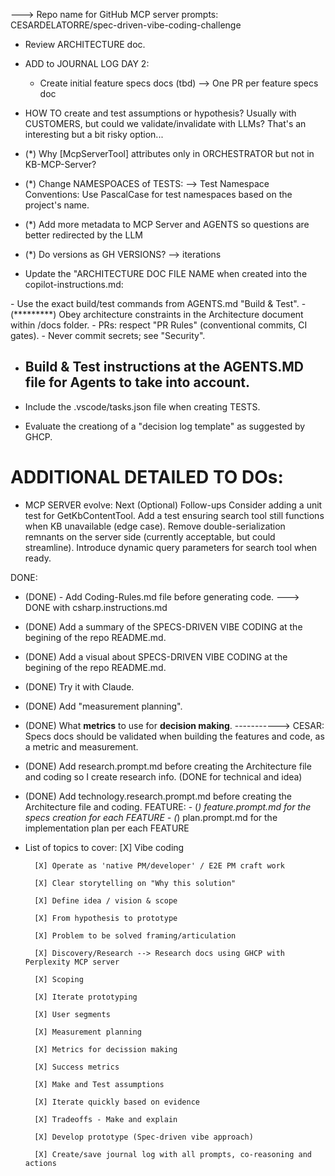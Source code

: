 

---> Repo name for GitHub MCP server prompts: CESARDELATORRE/spec-driven-vibe-coding-challenge





- Review ARCHITECTURE doc.

- ADD to JOURNAL LOG DAY 2:
    - Create initial feature specs docs (tbd)
        --> One PR per feature specs doc

- HOW TO create and test assumptions or hypothesis?
        Usually with CUSTOMERS, but could we validate/invalidate with LLMs? That's an interesting but a bit risky option...

- (*) Why [McpServerTool] attributes only in ORCHESTRATOR but not in KB-MCP-Server?

- (*) Change NAMESPOACES of TESTS: --> Test Namespace Conventions: Use PascalCase for test namespaces based on the project's name.

- (*) Add more metadata to MCP Server and AGENTS so questions are better redirected by the LLM

- (*) Do versions as GH VERSIONS? --> iterations



- Update the "ARCHITECTURE DOC FILE NAME when created into the copilot-instructions.md:
<key must-follow items>
        - Use the exact build/test commands from AGENTS.md "Build & Test".
        - (*********) Obey architecture constraints in the Architecture document within /docs folder.
        - PRs: respect "PR Rules" (conventional commits, CI gates).
        - Never commit secrets; see "Security".
</key>

- ## Build & Test instructions at the AGENTS.MD file for Agents to take into account.

- Include the .vscode/tasks.json file when creating TESTS.

- Evaluate the creationg of a "decision log template" as suggested by GHCP.



ADDITIONAL DETAILED TO DOs:
===========================


- MCP SERVER evolve:
Next (Optional) Follow-ups
Consider adding a unit test for GetKbContentTool.
Add a test ensuring search tool still functions when KB unavailable (edge case).
Remove double-serialization remnants on the server side (currently acceptable, but could streamline).
Introduce dynamic query parameters for search tool when ready.


DONE:

- (DONE) - Add Coding-Rules.md file before generating code.
        ---> DONE with csharp.instructions.md
- (DONE) Add a summary of the SPECS-DRIVEN VIBE CODING at the begining of the repo README.md.
- (DONE) Add a visual about SPECS-DRIVEN VIBE CODING at the begining of the repo README.md.
- (DONE) Try it with Claude.
- (DONE) Add "measurement planning".
- (DONE) What **metrics** to use for **decision making**.
-----------> CESAR: Specs docs should be validated when building the features and code, as a metric and measurement.
- (DONE) Add research.prompt.md before creating the Architecture file and coding so I create research info. (DONE for technical and idea)
- (DONE) Add technology.research.prompt.md before creating the Architecture file and coding.
FEATURE:
        - (*) feature.prompt.md for the specs creation for each FEATURE
        - (*) plan.prompt.md for the implementation plan per each FEATURE




- List of topics to cover:
        [X] Vibe coding
        
        [X] Operate as 'native PM/developer' / E2E PM craft work
        
        [X] Clear storytelling on "Why this solution"
        
        [X] Define idea / vision & scope
        
        [X] From hypothesis to prototype
        
        [X] Problem to be solved framing/articulation
        
        [X] Discovery/Research --> Research docs using GHCP with Perplexity MCP server
        
        [X] Scoping
        
        [X] Iterate prototyping
        
        [X] User segments
        
        [X] Measurement planning
        
        [X] Metrics for decission making 
        
        [X] Success metrics
        
        [X] Make and Test assumptions
       
        [X] Iterate quickly based on evidence
        
        [X] Tradeoffs - Make and explain
        
        [X] Develop prototype (Spec-driven vibe approach)
        
        [X] Create/save journal log with all prompts, co-reasoning and actions